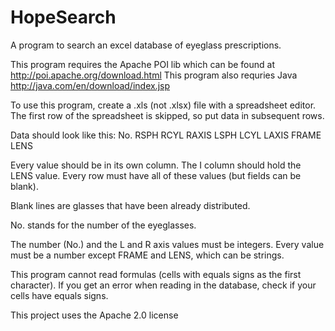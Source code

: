 HopeSearch
==================

A program to search an excel database of eyeglass prescriptions.

This program requires the Apache POI lib which can be found at http://poi.apache.org/download.html
This program also requries Java http://java.com/en/download/index.jsp

To use this program, create a .xls (not .xlsx) file with a spreadsheet editor.
The first row of the spreadsheet is skipped, so put data in subsequent rows.

Data should look like this:
No.	RSPH	RCYL	RAXIS	LSPH	LCYL	LAXIS	FRAME	LENS

Every value should be in its own column.  The I column should hold the LENS value.
Every row must have all of these values (but fields can be blank).

Blank lines are glasses that have been already distributed.

No. stands for the number of the eyeglasses.

The number (No.) and the L and R axis values must be integers.
Every value must be a number except FRAME and LENS, which can be strings.

This program cannot read formulas (cells with equals signs as the first character).
If you get an error when reading in the database, check if your cells have equals signs.

This project uses the Apache 2.0 license
